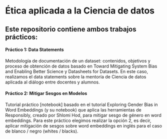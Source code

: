 # Ética aplicada a la Ciencia de datos 

## Este repositorio contiene ambos trabajos prácticos:

#### **Práctico 1: Data Statements**
Metodología de documentación de un dataset: contenidos, objetivos y proceso de obtención de datos basado en Toward Mitigating System Bias and Enabling Better Science y Datasheets for Datasets. 
En este caso, realizamos el data statements sobre la mentoría de Ciencia de datos aplicada al diálogo entre docentes y alumnos.


#### **Práctico 2: Mitigar Sesgos en Modelos**
Tutorial práctico [notebook] basado en el tutorial Exploring Gender Bias in Word Embeddings (y su notebook) que aplica las herramientas de Responsibly, creado por Shlomi Hod, para mitigar sesgo de género en word embeddings.
Para este práctico elegimos realizar la opción 2, es decir, aplicar mitigación de sesgos sobre word embeddings en inglés para el caso de blanco / negro (whites / blacks). 
